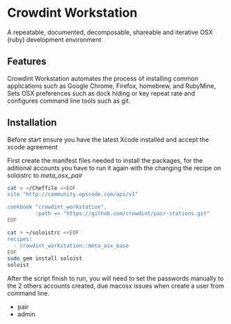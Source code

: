 # Crowdint Workstation 
A repeatable, documented, decomposable, shareable and iterative OSX (ruby) development environment


Features
--------
Crowdint Workstation automates the process of installing common applications such as Google Chrome, Firefox, homebrew, and RubyMine, Sets OSX preferences such as dock hiding or key repeat rate and configures command line tools such as git.


Installation
------------

Before start ensure you have the latest Xcode installed and accept the xcode agreement

First create the manifest files needed to install the packages, for the aditional accounts you have to run it again with the changing the recipe on soloistrc to *meta_osx_pair*

```bash
cat > ~/Cheffile <<EOF
site "http://community.opscode.com/api/v1"

cookbook "crowdint_workstation",
         :path => "https://github.com/crowdint/pair-stations.git"
EOF

cat > ~/soloistrc <<EOF
recipes:
  - crowdint_workstation::meta_osx_base
EOF
sudo gem install soloist
soloist
```

After the script finish to run, you will need to set the passwords manually to the 2 others accounts created, due macosx issues when create a user from command line.

* pair
* admin
